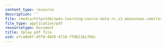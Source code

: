 ```yaml
---
content_type: resource
description: ''
file: /media/https%3A/open-learning-course-data-rc.s3.amazonaws.com/res-18-007-calculus-revisited-multivariable-calculus-fall-2011/a7ca0e0fd5f948269718ffd821bc7bbc_io8kTsSnOdE.pdf
file_type: application/pdf
resourcetype: Document
title: 3play pdf file
uid: a7ca0e0f-d5f9-4826-9718-ffd821bc7bbc
---
```

